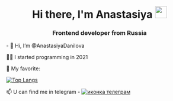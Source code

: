 <h1 align="center">Hi there, I'm Anastasiya</a> 
<img src="https://github.com/blackcater/blackcater/raw/main/images/Hi.gif" height="32"/></h1>
<h3 align="center">Frontend developer from Russia </h3>- 👋 Hi, I’m @AnastasiyaDanilova

👩‍💻 I started programming in 2021

👅 My favorite:

[![Top Langs](https://github-readme-stats.vercel.app/api/top-langs/?AnastasiyaDanilova=anuraghazra&layout=compact)](https://github.com/anuraghazra/github-readme-stats)

📫 U can find me in telegram - <a href="https://t.me/pressness" target="_blank"><img src="https://swimfed23.ru/wp-content/uploads/2022/04/telegram-logo.png" alt="иконка телеграм"></img></a>

<!---
AnastasiyaDanilova/AnastasiyaDanilova is a ✨ special ✨ repository because its `README.md` (this file) appears on your GitHub profile.
You can click the Preview link to take a look at your changes.
--->
